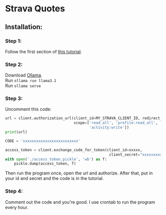 # Strava Quotes
## Installation:
### Step 1:
Follow the first section of [this tutorial](https://medium.com/analytics-vidhya/accessing-user-data-via-the-strava-api-using-stravalib-d5bee7fdde17).
### Step 2:
Download [Ollama](https://ollama.com/).\
Run `ollama run llama3.1`\
Run `ollama serve`

### Step 3:
Uncomment this code:
```python
url = client.authorization_url(client_id=MY_STRAVA_CLIENT_ID, redirect_uri='http://127.0.0.1:5000/authorization',
                               scope=['read_all', 'profile:read_all', 'activity:read_all', 'profile:write',
                                      'activity:write'])
print(url)

CODE = 'xxxxxxxxxxxxxxxxxxxxxxxxx'

access_token = client.exchange_code_for_token(client_id=xxxxx,
                                               client_secret="xxxxxxxxxxxxxxx", code=CODE)
with open('./access_token.pickle', 'wb') as f:
    pickle.dump(access_token, f)
```
Then run the program once, open the url and authorize.
After that, put in your id and secret and the code is in the tutorial.
### Step 4:
Comment out the code and you're good. I use crontab to run the program every hour.